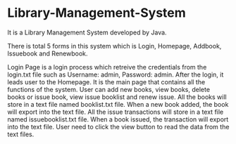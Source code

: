 # Library-Management-System
It is a Library Management System developed by Java.

There is total 5 forms in this system which is Login, Homepage, Addbook, Issuebook and Renewbook.

Login Page is a login process which retreive the credentials from the login.txt file such as Username: admin, Password: admin.
After the login, it leads user to the Homepage. It is the main page that contains all the functions of the system.
User can add new books, view books, delete books or issue book, view issue booklist and renew issue.
All the books will store in a text file named booklist.txt file. When a new book added, the book will export into the text file.
All the issue transactions will store in a text file named issuebooklist.txt file. When a book issued, the transaction will export into the text file.
User need to click the view button to read the data from the text files.
